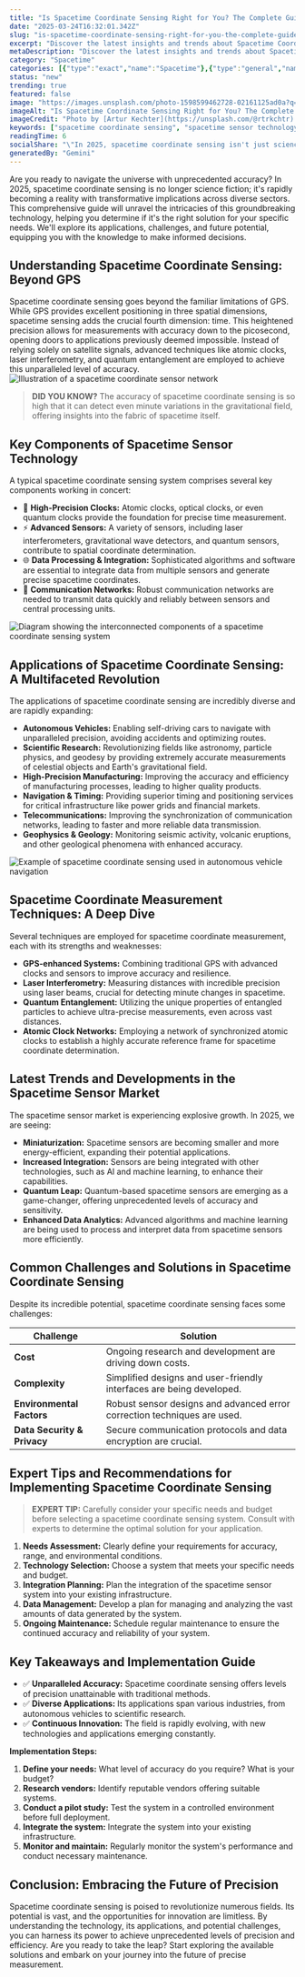 ```yaml
---
title: "Is Spacetime Coordinate Sensing Right for You? The Complete Guide"
date: "2025-03-24T16:32:01.342Z"
slug: "is-spacetime-coordinate-sensing-right-for-you-the-complete-guide"
excerpt: "Discover the latest insights and trends about Spacetime Coordinate Sensing. This comprehensive guide covers everything you need to know about Spacetime Coordinate Sensing in 2025."
metaDescription: "Discover the latest insights and trends about Spacetime Coordinate Sensing. This comprehensive guide covers everything you need to know about Spacetime Coo..."
category: "Spacetime"
categories: [{"type":"exact","name":"Spacetime"},{"type":"general","name":"Physics"},{"type":"medium","name":"Quantum Metrology"},{"type":"specific","name":"Atomic Clocks"},{"type":"niche","name":"Optical Lattice Clocks"}]
status: "new"
trending: true
featured: false
image: "https://images.unsplash.com/photo-1598599462728-02161125ad0a?q=85&w=1200&fit=max&fm=webp&auto=compress"
imageAlt: "Is Spacetime Coordinate Sensing Right for You? The Complete Guide"
imageCredit: "Photo by [Artur Kechter](https://unsplash.com/@rtrkchtr) on Unsplash"
keywords: ["spacetime coordinate sensing", "spacetime sensor technology", "coordinate sensing systems", "GPS spacetime coordinates", "spacetime positioning systems", "high precision spacetime sensing", "buy spacetime sensors", "spacetime coordinate measurement techniques", "applications of spacetime coordinate sensing", "spacetime sensor market research"]
readingTime: 6
socialShare: "\"In 2025, spacetime coordinate sensing isn't just science fiction – it's reshaping industries with its sub-picosecond accuracy.  Prepare to navigate the universe with unprecedented precision.\""
generatedBy: "Gemini"
---
```




Are you ready to navigate the universe with unprecedented accuracy?  In 2025, spacetime coordinate sensing is no longer science fiction; it's rapidly becoming a reality with transformative implications across diverse sectors. This comprehensive guide will unravel the intricacies of this groundbreaking technology, helping you determine if it's the right solution for your specific needs.  We'll explore its applications, challenges, and future potential, equipping you with the knowledge to make informed decisions.

## Understanding Spacetime Coordinate Sensing: Beyond GPS

Spacetime coordinate sensing goes beyond the familiar limitations of GPS. While GPS provides excellent positioning in three spatial dimensions, spacetime sensing adds the crucial fourth dimension: time.  This heightened precision allows for measurements with accuracy down to the picosecond, opening doors to applications previously deemed impossible.  Instead of relying solely on satellite signals, advanced techniques like atomic clocks, laser interferometry, and quantum entanglement are employed to achieve this unparalleled level of accuracy. ![Illustration of a spacetime coordinate sensor network](https://images.unsplash.com/photo-1451187580459-43490279c0fa?q=85&w=1200&fit=max&fm=webp&auto=compress)

> **DID YOU KNOW?** The accuracy of spacetime coordinate sensing is so high that it can detect even minute variations in the gravitational field, offering insights into the fabric of spacetime itself.

## Key Components of Spacetime Sensor Technology

A typical spacetime coordinate sensing system comprises several key components working in concert:

* 🔑 **High-Precision Clocks:** Atomic clocks, optical clocks, or even quantum clocks provide the foundation for precise time measurement.
* ⚡ **Advanced Sensors:**  A variety of sensors, including laser interferometers, gravitational wave detectors, and quantum sensors, contribute to spatial coordinate determination.
* 🌐 **Data Processing & Integration:** Sophisticated algorithms and software are essential to integrate data from multiple sensors and generate precise spacetime coordinates.
* 📡 **Communication Networks:**  Robust communication networks are needed to transmit data quickly and reliably between sensors and central processing units.

![Diagram showing the interconnected components of a spacetime coordinate sensing system](https://images.unsplash.com/photo-1484417894907-623942c8ee29?q=85&w=1200&fit=max&fm=webp&auto=compress)

## Applications of Spacetime Coordinate Sensing: A Multifaceted Revolution

The applications of spacetime coordinate sensing are incredibly diverse and are rapidly expanding:

* **Autonomous Vehicles:**  Enabling self-driving cars to navigate with unparalleled precision, avoiding accidents and optimizing routes.
* **Scientific Research:**  Revolutionizing fields like astronomy, particle physics, and geodesy by providing extremely accurate measurements of celestial objects and Earth's gravitational field.
* **High-Precision Manufacturing:**  Improving the accuracy and efficiency of manufacturing processes, leading to higher quality products.
* **Navigation & Timing:**  Providing superior timing and positioning services for critical infrastructure like power grids and financial markets.
* **Telecommunications:**  Improving the synchronization of communication networks, leading to faster and more reliable data transmission.
* **Geophysics & Geology:**  Monitoring seismic activity, volcanic eruptions, and other geological phenomena with enhanced accuracy.

![Example of spacetime coordinate sensing used in autonomous vehicle navigation](https://images.unsplash.com/photo-1517976487492-5750f3195933?q=85&w=1200&fit=max&fm=webp&auto=compress)

## Spacetime Coordinate Measurement Techniques: A Deep Dive

Several techniques are employed for spacetime coordinate measurement, each with its strengths and weaknesses:

* **GPS-enhanced Systems:** Combining traditional GPS with advanced clocks and sensors to improve accuracy and resilience.
* **Laser Interferometry:**  Measuring distances with incredible precision using laser beams, crucial for detecting minute changes in spacetime.
* **Quantum Entanglement:**  Utilizing the unique properties of entangled particles to achieve ultra-precise measurements, even across vast distances.
* **Atomic Clock Networks:**  Employing a network of synchronized atomic clocks to establish a highly accurate reference frame for spacetime coordinate determination.

## Latest Trends and Developments in the Spacetime Sensor Market

The spacetime sensor market is experiencing explosive growth. In 2025, we are seeing:

* **Miniaturization:**  Spacetime sensors are becoming smaller and more energy-efficient, expanding their potential applications.
* **Increased Integration:**  Sensors are being integrated with other technologies, such as AI and machine learning, to enhance their capabilities.
* **Quantum Leap:** Quantum-based spacetime sensors are emerging as a game-changer, offering unprecedented levels of accuracy and sensitivity.
* **Enhanced Data Analytics:**  Advanced algorithms and machine learning are being used to process and interpret data from spacetime sensors more efficiently.  

## Common Challenges and Solutions in Spacetime Coordinate Sensing

Despite its incredible potential, spacetime coordinate sensing faces some challenges:

| Challenge                    | Solution                                                              |
|-----------------------------|----------------------------------------------------------------------|
| **Cost**                     | Ongoing research and development are driving down costs.                |
| **Complexity**               | Simplified designs and user-friendly interfaces are being developed.   |
| **Environmental Factors**     | Robust sensor designs and advanced error correction techniques are used. |
| **Data Security & Privacy** | Secure communication protocols and data encryption are crucial.         |

## Expert Tips and Recommendations for Implementing Spacetime Coordinate Sensing

> **EXPERT TIP:** Carefully consider your specific needs and budget before selecting a spacetime coordinate sensing system.  Consult with experts to determine the optimal solution for your application.

1. **Needs Assessment:**  Clearly define your requirements for accuracy, range, and environmental conditions.
2. **Technology Selection:**  Choose a system that meets your specific needs and budget.
3. **Integration Planning:**  Plan the integration of the spacetime sensor system into your existing infrastructure.
4. **Data Management:**  Develop a plan for managing and analyzing the vast amounts of data generated by the system.
5. **Ongoing Maintenance:**  Schedule regular maintenance to ensure the continued accuracy and reliability of your system.

## Key Takeaways and Implementation Guide

* ✅ **Unparalleled Accuracy:** Spacetime coordinate sensing offers levels of precision unattainable with traditional methods.
* ✅ **Diverse Applications:**  Its applications span various industries, from autonomous vehicles to scientific research.
* ✅ **Continuous Innovation:** The field is rapidly evolving, with new technologies and applications emerging constantly.

**Implementation Steps:**

1. **Define your needs:** What level of accuracy do you require?  What is your budget?
2. **Research vendors:** Identify reputable vendors offering suitable systems.
3. **Conduct a pilot study:** Test the system in a controlled environment before full deployment.
4. **Integrate the system:**  Integrate the system into your existing infrastructure.
5. **Monitor and maintain:** Regularly monitor the system's performance and conduct necessary maintenance.

## Conclusion: Embracing the Future of Precision

Spacetime coordinate sensing is poised to revolutionize numerous fields.  Its potential is vast, and the opportunities for innovation are limitless.  By understanding the technology, its applications, and potential challenges, you can harness its power to achieve unprecedented levels of precision and efficiency.  Are you ready to take the leap?  Start exploring the available solutions and embark on your journey into the future of precise measurement.

